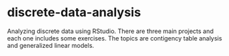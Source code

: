 # discrete-data-analysis
Analyzing discrete data using RStudio. There are three main projects and each one includes some exercises. The topics are contigency table analysis and generalized linear models.

